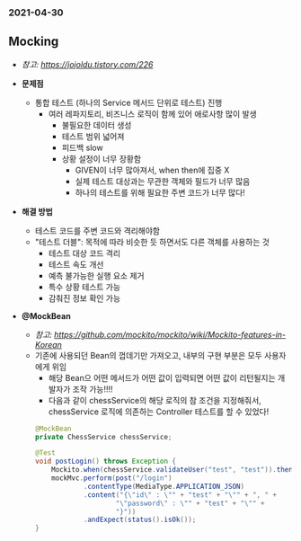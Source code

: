 ### 2021-04-30

## Mocking
- *참고: https://jojoldu.tistory.com/226*
- __문제점__
    - 통합 테스트 (하나의 Service 메서드 단위로 테스트) 진행
        - 여러 레파지토리, 비즈니스 로직이 함께 있어 애로사항 많이 발생
            - 불필요한 데이터 생성
            - 테스트 범위 넓어져
            - 피드백 slow
            - 상황 설정이 너무 장황함
                - GIVEN이 너무 많아져서, when then에 집중 X
                - 실제 테스트 대상과는 무관한 객체와 필드가 너무 많음
                - 하나의 테스트를 위해 필요한 주변 코드가 너무 많다!
                
- __해결 방법__
    - 테스트 코드를 주변 코드와 격리해야함
    - "테스트 더블": 목적에 따라 비슷한 듯 하면서도 다른 객체를 사용하는 것
        - 테스트 대상 코드 격리
        - 테스트 속도 개선
        - 예측 불가능한 실행 요소 제거
        - 특수 상황 테스트 가능
        - 감춰진 정보 확인 가능

- __@MockBean__
    - *참고: https://github.com/mockito/mockito/wiki/Mockito-features-in-Korean*
    - 기존에 사용되던 Bean의 껍데기만 가져오고, 내부의 구현 부분은 모두 사용자에게 위임
        - 해당 Bean으 어떤 메서드가 어떤 값이 입력되면 어떤 값이 리턴될지는 개발자가 조작 가능!!!!
        - 다음과 같이 chessService의 해당 로직의 참 조건을 지정해줘서, chessService 로직에 의존하는 Controller 테스트를 할 수 있었다!
        ```java
        @MockBean
        private ChessService chessService;
        
        @Test
        void postLogin() throws Exception {
            Mockito.when(chessService.validateUser("test", "test")).thenReturn(true);
            mockMvc.perform(post("/login")
                    .contentType(MediaType.APPLICATION_JSON)
                    .content("{\"id\" : \"" + "test" + "\"" + ", " +
                            "\"password\" : \"" + "test" + "\"" +
                            "}"))
                    .andExpect(status().isOk());
        }
        ```